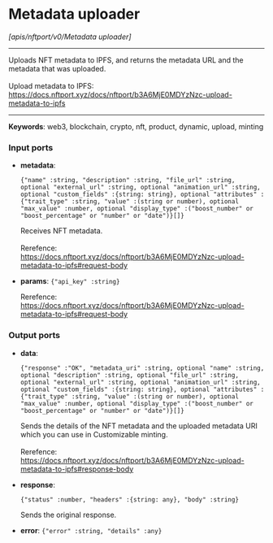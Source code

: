 # Metadata uploader

_[apis/nftport/v0/Metadata uploader]_

---

Uploads NFT metadata to IPFS, and returns the metadata URL and the metadata that was uploaded.<br>
<br>
Upload metadata to IPFS:<br>
https://docs.nftport.xyz/docs/nftport/b3A6MjE0MDYzNzc-upload-metadata-to-ipfs<br>

---

__Keywords__: web3, blockchain, crypto, nft, product, dynamic, upload, minting

### Input ports

* __metadata__: 
    ```
    {"name" :string, "description" :string, "file_url" :string, optional "external_url" :string, optional "animation_url" :string, optional "custom_fields" :{string: string}, optional "attributes" :{"trait_type" :string, "value" :(string or number), optional "max_value" :number, optional "display_type" :("boost_number" or "boost_percentage" or "number" or "date")}[]}
    ```

    Receives NFT metadata.<br>
    <br>
    Rerefence:<br>
    https://docs.nftport.xyz/docs/nftport/b3A6MjE0MDYzNzc-upload-metadata-to-ipfs#request-body<br>


* __params__: ` {"api_key" :string} `

    Rerefence:<br>
    https://docs.nftport.xyz/docs/nftport/b3A6MjE0MDYzNzc-upload-metadata-to-ipfs#request-body<br>

### Output ports

* __data__: 
    ```
    {"response" :"OK", "metadata_uri" :string, optional "name" :string, optional "description" :string, optional "file_url" :string, optional "external_url" :string, optional "animation_url" :string, optional "custom_fields" :{string: string}, optional "attributes" :{"trait_type" :string, "value" :(string or number), optional "max_value" :number, optional "display_type" :("boost_number" or "boost_percentage" or "number" or "date")}[]}
    ```

    Sends the details of the NFT metadata and the uploaded metadata URI which you can use in Customizable minting.<br>
    <br>
    Rerefence:<br>
    https://docs.nftport.xyz/docs/nftport/b3A6MjE0MDYzNzc-upload-metadata-to-ipfs#response-body<br>


* __response__: 
    ```
    {"status" :number, "headers" :{string: any}, "body" :string}
    ```

    Sends the original response.<br>


* __error__: ` {"error" :string, "details" :any} `

